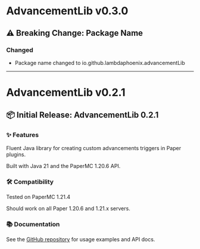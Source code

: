 # AdvancementLib v0.3.0
## ⚠️ Breaking Change: Package Name
### Changed
- Package name changed to io.github.lambdaphoenix.advancementLib

---

# AdvancementLib v0.2.1
## 📦 Initial Release: AdvancementLib 0.2.1

### ✨ Features
Fluent Java library for creating custom advancements triggers in Paper plugins.

Built with Java 21 and the PaperMC 1.20.6 API.

### 🛠 Compatibility
Tested on PaperMC 1.21.4

Should work on all Paper 1.20.6 and 1.21.x servers.

### 📚 Documentation
See the [GitHub repository](https://github.com/lambdaphoenix/AdvancementLib) for usage examples and API docs.